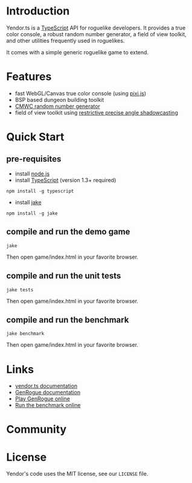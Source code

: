# Introduction

Yendor.ts is a [TypeScript](http://www.typescriptlang.org) API for roguelike developers. It provides a true color console, a robust random number generator, a field of view toolkit, and other utilities frequently used in roguelikes.

It comes with a simple generic roguelike game to extend. 

# Features

* fast WebGL/Canvas true color console  (using [pixi.js](http://www.pixijs.com/))
* BSP based dungeon building toolkit
* [CMWC random number generator](https://en.wikipedia.org/wiki/Multiply-with-carry#Complementary-multiply-with-carry_generators)
* field of view toolkit using [restrictive precise angle shadowcasting](http://www.roguebasin.com/index.php?title=Restrictive_Precise_Angle_Shadowcasting)

# Quick Start

## pre-requisites
* install [node.js](http://nodejs.org/)
* install [TypeScript](http://www.typescriptlang.org/) (version 1.3+ required)

`npm install -g typescript`

* install [jake](https://github.com/mde/jake)

`npm install -g jake`

## compile and run the demo game

`jake`

Then open game/index.html in your favorite browser.

## compile and run the unit tests

`jake tests`

Then open game/index.html in your favorite browser.

## compile and run the benchmark

`jake benchmark`

Then open game/index.html in your favorite browser.

# Links
* [yendor.ts documentation](http://roguecentral.org/doryen/yendor.ts/doc/yendor/index.html)
* [GenRogue documentation](http://roguecentral.org/doryen/yendor.ts/doc/game/index.html)
* [Play GenRogue online](http://roguecentral.org/doryen/yendor.ts/game/index.html)
* [Run the benchmark online](http://roguecentral.org/doryen/yendor.ts/bench/index.html)

# Community

# License

Yendor's code uses the MIT license, see our `LICENSE` file.
